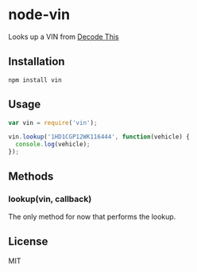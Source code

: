 # node-vin

Looks up a VIN from [Decode This](http://decodethis.com)

## Installation

    npm install vin

## Usage

```javascript
var vin = require('vin');  

vin.lookup('1HD1CGP12WK116444', function(vehicle) {
  console.log(vehicle);
});
```

## Methods

### lookup(vin, callback)

The only method for now that performs the lookup.

## License

MIT
